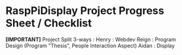 # RaspPiDisplay Project Progress Sheet / Checklist

**[IMPORTANT]**
Project Split 3-ways :
Henry : Webdev
Reign : Program Design (Program "Thesis", People Interaction Aspect)
Aidan : Display
